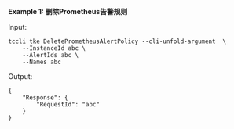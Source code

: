 **Example 1: 删除Prometheus告警规则**



Input: 

```
tccli tke DeletePrometheusAlertPolicy --cli-unfold-argument  \
    --InstanceId abc \
    --AlertIds abc \
    --Names abc
```

Output: 
```
{
    "Response": {
        "RequestId": "abc"
    }
}
```

